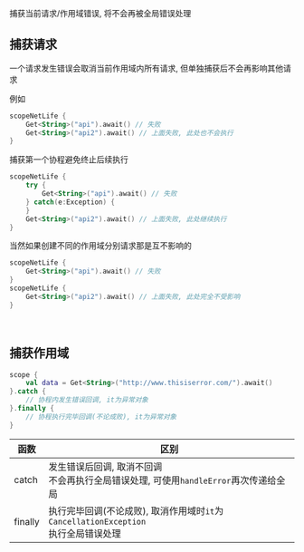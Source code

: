 捕获当前请求/作用域错误, 将不会再被全局错误处理

## 捕获请求

一个请求发生错误会取消当前作用域内所有请求, 但单独捕获后不会再影响其他请求

例如
```kotlin
scopeNetLife {
    Get<String>("api").await() // 失败
    Get<String>("api2").await() // 上面失败, 此处也不会执行
}
```

捕获第一个协程避免终止后续执行
```kotlin
scopeNetLife {
    try {
        Get<String>("api").await() // 失败
    } catch(e:Exception) {
    }
    Get<String>("api2").await() // 上面失败, 此处继续执行
}
```
当然如果创建不同的作用域分别请求那是互不影响的
```kotlin
scopeNetLife {
    Get<String>("api").await() // 失败
}
scopeNetLife {
    Get<String>("api2").await() // 上面失败, 此处完全不受影响
}
```

<br>

## 捕获作用域

```kotlin
scope {
    val data = Get<String>("http://www.thisiserror.com/").await()
}.catch {
    // 协程内发生错误回调, it为异常对象
}.finally {
    // 协程执行完毕回调(不论成败), it为异常对象
}
```

| 函数 | 区别 |
|-|-|
| catch | 发生错误后回调, 取消不回调 <br>不会再执行全局错误处理, 可使用`handleError`再次传递给全局 |
| finally | 执行完毕回调(不论成败), 取消作用域时`it`为`CancellationException` <br>执行全局错误处理 |